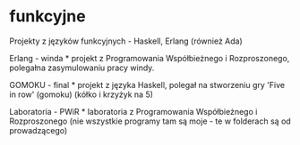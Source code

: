 # funkcyjne
Projekty z języków funkcyjnych - Haskell, Erlang (również Ada)

Erlang - winda     * projekt z Programowania Współbieżnego i Rozproszonego, polegałna zasymulowaniu pracy windy.

GOMOKU - final     * projekt z języka Haskell, polegał na stworzeniu gry 'Five in row' (gomoku) (kółko i krzyżyk na 5)

Laboratoria - PWiR * laboratoria z Programowania Współbieżnego i Rozproszonego (nie wszystkie programy tam są moje - te w folderach są od prowadzącego)

